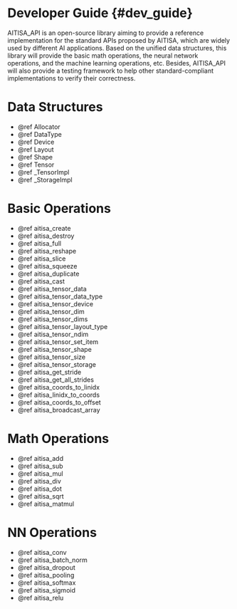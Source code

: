Developer Guide {#dev_guide}
============================

AITISA_API is an open-source library aiming to provide a reference implementation for the standard APIs proposed by AITISA, which are widely used by different AI applications. Based on the unified data structures, this library will provide the basic math operations, the neural network operations, and the machine learning operations, etc. Besides, AITISA_API will also provide a testing framework to help other standard-compliant implementations to verify their correctness.

# Data Structures 
- @ref Allocator
- @ref DataType
- @ref Device
- @ref Layout
- @ref Shape
- @ref Tensor
- @ref _TensorImpl
- @ref _StorageImpl

# Basic Operations
- @ref aitisa_create
- @ref aitisa_destroy
- @ref aitisa_full
- @ref aitisa_reshape
- @ref aitisa_slice
- @ref aitisa_squeeze
- @ref aitisa_duplicate
- @ref aitisa_cast
- @ref aitisa_tensor_data
- @ref aitisa_tensor_data_type
- @ref aitisa_tensor_device
- @ref aitisa_tensor_dim
- @ref aitisa_tensor_dims
- @ref aitisa_tensor_layout_type
- @ref aitisa_tensor_ndim
- @ref aitisa_tensor_set_item
- @ref aitisa_tensor_shape
- @ref aitisa_tensor_size
- @ref aitisa_tensor_storage
- @ref aitisa_get_stride
- @ref aitisa_get_all_strides
- @ref aitisa_coords_to_linidx
- @ref aitisa_linidx_to_coords
- @ref aitisa_coords_to_offset
- @ref aitisa_broadcast_array

# Math Operations
- @ref aitisa_add
- @ref aitisa_sub
- @ref aitisa_mul
- @ref aitisa_div
- @ref aitisa_dot
- @ref aitisa_sqrt
- @ref aitisa_matmul

# NN Operations
- @ref aitisa_conv
- @ref aitisa_batch_norm
- @ref aitisa_dropout
- @ref aitisa_pooling
- @ref aitisa_softmax
- @ref aitisa_sigmoid
- @ref aitisa_relu